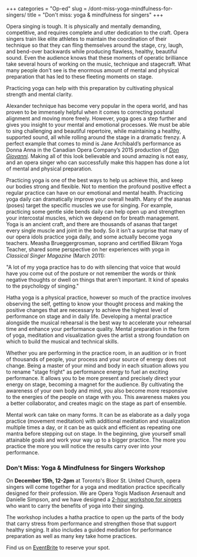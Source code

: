+++
categories = "Op-ed"
slug = /dont-miss-yoga-mindfulness-for-singers/
title = "Don&#039;t miss: yoga &amp; mindfulness for singers"
+++

Opera singing is tough. It is physically and mentally demanding, competitive, and requires complete and utter dedication to the craft. Opera singers train like elite athletes to maintain the coordination of their technique so that they can fling themselves around the stage, cry, laugh, and bend-over backwards while producing flawless, healthy, beautiful sound. Even the audience knows that these moments of operatic brilliance take several hours of working on the music, technique and stagecraft. What many people don't see is the enormous amount of mental and physical preparation that has led to these fleeting moments on stage. 

Practicing yoga can help with this preparation by cultivating physical strength and mental clarity. 

Alexander technique has become very popular in the opera world, and has proven to be immensely helpful when it comes to correcting postural alignment and moving more freely. However, yoga goes a step further and gives you insight to your mental and emotional processes. We must be able to sing challenging and beautiful repertoire, while maintaining a healthy, supported sound, all while rolling around the stage in a dramatic frenzy. A perfect example that comes to mind is Jane Archibald’s performance as Donna Anna in the Canadian Opera Company’s 2015 production of [*Don Giovanni*](/in-review-tcherniakovs-don-giovanni/). Making all of this look believable and sound amazing is not easy, and an opera singer who can successfully make this happen has done a lot of mental and physical preparation.

Practicing yoga is one of the best ways to help us achieve this, and keep our bodies strong and flexible. Not to mention the profound positive effect a regular practice can have on our emotional and mental health. Practicing yoga daily can dramatically improve your overall health. Many of the asanas (poses) target the specific muscles we use for singing. For example, practicing some gentle side bends daily can help open up and strengthen your intercostal muscles, which we depend on for breath management. Yoga is an ancient craft, and there are thousands of asanas that target every single muscle and joint in the body. So it isn’t a surprise that many of our opera idols practice yoga daily, and some actually become yoga teachers. Measha Brueggergrosman, soprano and certified Bikram Yoga Teacher, shared some perspective on her experiences with yoga in *Classical Singer Magazine* (March 2011):

"A lot of my yoga practice has to do with silencing that voice that would have you come out of the posture or not remember the words or think negative thoughts or dwell on things that aren’t important. It kind of speaks to the psychology of singing."

Hatha yoga is a physical practice, however so much of the practice involves observing the self, getting to know your thought process and making the positive changes that are necessary to achieve the highest level of performance on stage and in daily life. Developing a mental practice alongside the musical rehearsal is the best way to accelerate your rehearsal time and enhance your performance quality. Mental preparation in the form of yoga, meditation and visualization gives the artist a strong foundation on which to build the musical and technical skills.

Whether you are performing in the practice room, in an audition or in front of thousands of people, your process and your source of energy does not change. Being a master of your mind and body in each situation allows you to rename "stage fright" as performance energy to fuel an exciting performance. It allows you to be more present and precisely direct your energy on stage, becoming a magnet for the audience. By cultivating the awareness of your own body and mind, you also become more responsive to the energies of the people on stage with you. This awareness makes you a better collaborator, and creates magic on the stage as part of ensemble. 

Mental work can take on many forms. It can be as elaborate as a daily yoga practice (movement meditation) with additional meditation and visualization multiple times a day, or it can be as quick and efficient as repeating one mantra before stepping out on stage. In the beginning, give yourself small attainable goals and work your way up to a bigger practice. The more you practice the more you will notice the results carry over into your performance.

### Don't Miss: Yoga & Mindfulness for Singers Workshop

On **December 15th, 12-2pm** at Toronto's Bloor St. United Church, opera singers will come together for a yoga and meditation practice specifically designed for their profession. We are Opera Yogis Madison Arsenault and Danielle Simpson, and we have designed a [2-hour workshop for singers](https://www.eventbrite.ca/e/yoga-and-mindfulness-for-singers-tickets-29509795593) who want to carry the benefits of yoga into their singing.

The workshop includes a hatha practice to open up the parts of the body that carry stress from performance and strengthen those that support healthy singing. It also includes a guided mediation for performance preparation as well as many key take home practices.

Find us on [EventBrite](https://www.eventbrite.ca/e/yoga-and-mindfulness-for-singers-tickets-29509795593) to reserve your spot.



